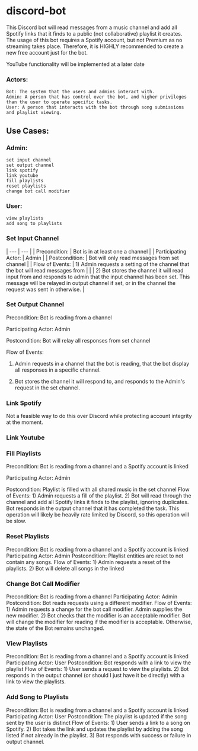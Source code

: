 # discord-bot
This Discord bot will read messages from a music channel and add all Spotify links that it finds to a public (not collaborative) playlist it creates. The usage of this bot requires a Spotify account, but not Premium as no streaming takes place. Therefore, it is HIGHLY recommended to create a new free account just for the bot.

YouTube functionality will be implemented at a later date

### Actors:
	Bot: The system that the users and admins interact with.
	Admin: A person that has control over the bot, and higher privileges than the user to operate specific tasks.
	User: A person that interacts with the bot through song submissions and playlist viewing.


## Use Cases:
### Admin:
	set input channel
	set output channel
	link spotify
	link youtube
	fill playlists
	reset playlists
	change bot call modifier
		
### User:
	view playlists
	add song to playlists
		
### Set Input Channel
| --- | --- |
| Precondition: | Bot is in at least one a channel |
| Participating Actor: | Admin |
| Postcondition: | Bot will only read messages from set channel |
| Flow of Events: | 1) Admin requests a setting of the channel that the bot will read messages from |
| | 2) Bot stores the channel it will read input from and responds to admin that the input channel has been set. This message will be relayed in output channel if set, or in the channel the request was sent in otherwise. |
				
### Set Output Channel
Precondition: Bot is reading from a channel

Participating Actor: Admin

Postcondition: Bot will relay all responses from set channel

Flow of Events: 

1) Admin requests in a channel that the bot is reading, that the bot display all responses in a specific channel.
				
2) Bot stores the channel it will respond to, and responds to the Admin's request in the set channel.
				
### Link Spotify
Not a feasible way to do this over Discord while protecting account integrity at the moment.

### Link Youtube

### Fill Playlists
Precondition: Bot is reading from a channel and a Spotify account is linked

Participating Actor: Admin

Postcondition: Playlist is filled with all shared music in the set channel
Flow of Events: 1) Admin requests a fill of the playlist.
				2) Bot will read through the channel and add all Spotify links it finds to the playlist, ignoring duplicates. Bot responds in the output channel that it has completed the task. This operation will likely be heavily rate limited by Discord, so this operation will be slow.

### Reset Playlists
Precondition: Bot is reading from a channel and a Spotify account is linked
Participating Actor: Admin
Postcondition: Playlist entities are reset to not contain any songs.
Flow of Events: 1) Admin requests a reset of the playlists.
				2) Bot will delete all songs in the linked

### Change Bot Call Modifier
Precondition: Bot is reading from a channel
Participating Actor: Admin
Postcondition: Bot reads requests using a different modifier.
Flow of Events: 1) Admin requests a change for the bot call modifier. Admin supplies the new modifier.
				2) Bot checks that the modifier is an acceptable modifier. Bot will change the modifier for reading if the modifier is acceptable. Otherwise, the state of the Bot remains unchanged. 

### View Playlists
Precondition: Bot is reading from a channel and a Spotify account is linked
Participating Actor: User
Postcondition: Bot responds with a link to view the playlist
Flow of Events: 1) User sends a request to view the playlists.
				2) Bot responds in the output channel (or should I just have it be directly) with a link to view the playlists.

### Add Song to Playlists
Precondition: Bot is reading from a channel and a Spotify account is linked
Participating Actor: User
Postcondition: The playlist is updated if the song sent by the user is distinct
Flow of Events: 1) User sends a link to a song on Spotify.
				2) Bot takes the link and updates the playlist by adding the song listed if not already in the playlist.
				3) Bot responds with success or failure in output channel.

